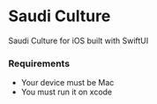# Saudi Culture
Saudi Culture for iOS built with SwiftUI


### Requirements
- Your device must be Mac 
- You must run it on xcode

